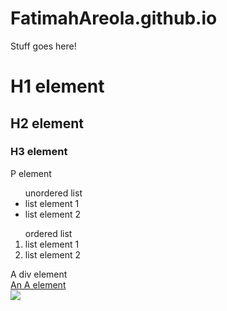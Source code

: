 # FatimahAreola.github.io
<!doctype html>

<html lang="en">
<head>
  <meta charset="utf-8">

  <title>Part 0-Basics</title>

  <link rel="stylesheet" href="css/styles.css?v=1.0">

</head>

<body>
  Stuff goes here!
</body>
</html><!doctype html>

<html lang="en">
<head>
  <meta charset="utf-8">

  <title>Part 2-Elements</title>

  <link rel="stylesheet" href="css/styles.css?v=1.0">
</head>

<body>
  <h1>H1 element</h1>
  <h2>H2 element</h2>
  <h3>H3 element</h3>
  <p>P element</p>
  <ul> unordered list
    <li>list element 1</li>
    <li>list element 2</li>
  </ul>
  <ol> ordered list
      <li>list element 1</li>
      <li>list element 2</li>
  </ol>
  <div>
    A div element
  </div>
  <a href="https://cdn.pixabay.com/photo/2016/08/10/02/55/kitten-1582384_1280.jpg">An A element</a>

  <br/>
  <img src='http://r.ddmcdn.com/s_f/o_1/cx_462/cy_245/cw_1349/ch_1349/w_720/APL/uploads/2015/06/caturday-shutterstock_149320799.jpg'>

</body>
</html>

